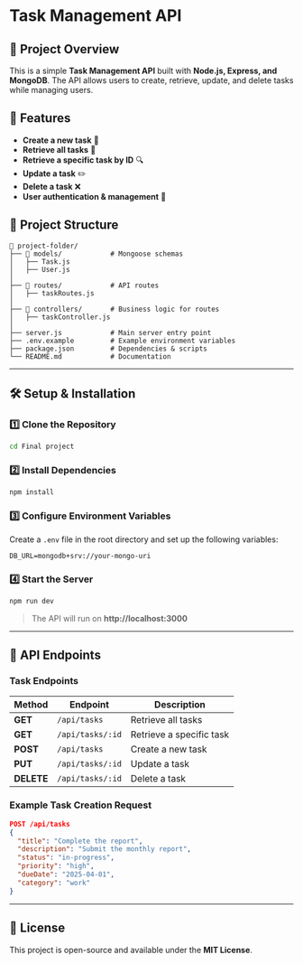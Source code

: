 # Task Management API

## 📌 Project Overview
This is a simple **Task Management API** built with **Node.js, Express, and MongoDB**. The API allows users to create, retrieve, update, and delete tasks while managing users.

## 🚀 Features
- **Create a new task** 📌
- **Retrieve all tasks** 📂
- **Retrieve a specific task by ID** 🔍
- **Update a task** ✏️
- **Delete a task** ❌
- **User authentication & management** 👤

## 📁 Project Structure
```
📂 project-folder/
├── 📂 models/            # Mongoose schemas
│   ├── Task.js
│   ├── User.js
│
├── 📂 routes/            # API routes
│   ├── taskRoutes.js
│
├── 📂 controllers/       # Business logic for routes
│   ├── taskController.js
│
├── server.js            # Main server entry point
├── .env.example         # Example environment variables
├── package.json         # Dependencies & scripts
└── README.md            # Documentation
```

---

## 🛠️ Setup & Installation
### 1️⃣ Clone the Repository
```sh
cd Final project
```

### 2️⃣ Install Dependencies
```sh
npm install
```

### 3️⃣ Configure Environment Variables
Create a `.env` file in the root directory and set up the following variables:
```
DB_URL=mongodb+srv://your-mongo-uri
```

### 4️⃣ Start the Server
```sh
npm run dev
```

> The API will run on **http://localhost:3000**

---

## 📌 API Endpoints
### Task Endpoints
| Method | Endpoint           | Description                 |
|--------|-------------------|-----------------------------|
| **GET** | `/api/tasks`       | Retrieve all tasks         |
| **GET** | `/api/tasks/:id`   | Retrieve a specific task   |
| **POST** | `/api/tasks`      | Create a new task          |
| **PUT** | `/api/tasks/:id`   | Update a task              |
| **DELETE** | `/api/tasks/:id` | Delete a task              |

### Example Task Creation Request
```json
POST /api/tasks
{
  "title": "Complete the report",
  "description": "Submit the monthly report",
  "status": "in-progress",
  "priority": "high",
  "dueDate": "2025-04-01",
  "category": "work"
}
```
---


## 📜 License
This project is open-source and available under the **MIT License**.
